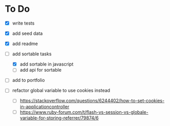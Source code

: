 # To Do

- [x] write tests
- [x] add seed data

- [x] add readme

- [ ] add sortable tasks

  - [x] add sortable in javascript
  - [ ] add api for sortable

- [ ] add to portfolio

- [ ] refactor global variable to use cookies instead

  - [ ] <https://stackoverflow.com/questions/6244402/how-to-set-cookies-in-applicationcontroller>
  - [ ] <https://www.ruby-forum.com/t/flash-vs-session-vs-globale-variable-for-storing-referrer/79874/6>
